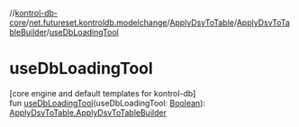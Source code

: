 //[kontrol-db-core](../../../../index.md)/[net.futureset.kontroldb.modelchange](../../index.md)/[ApplyDsvToTable](../index.md)/[ApplyDsvToTableBuilder](index.md)/[useDbLoadingTool](use-db-loading-tool.md)

# useDbLoadingTool

[core engine and default templates for kontrol-db]\
fun [useDbLoadingTool](use-db-loading-tool.md)(useDbLoadingTool: [Boolean](https://kotlinlang.org/api/latest/jvm/stdlib/kotlin/-boolean/index.html)): [ApplyDsvToTable.ApplyDsvToTableBuilder](index.md)
